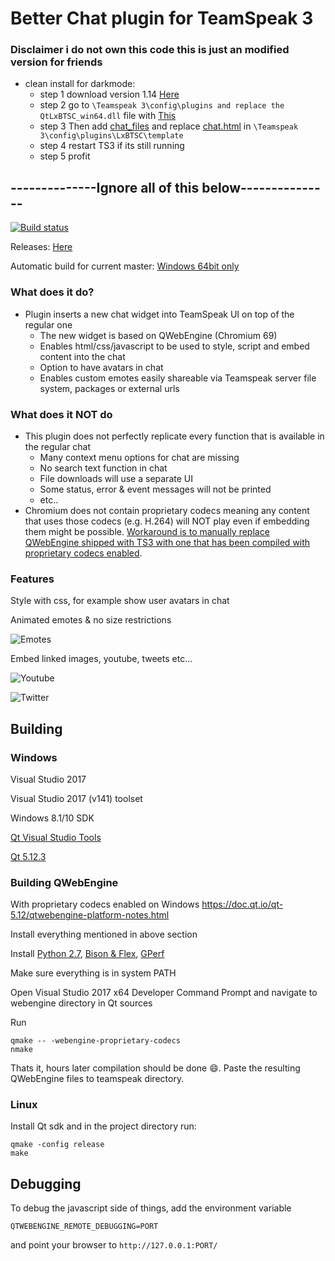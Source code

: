# Better Chat plugin for TeamSpeak 3

### Disclaimer i do not own this code this is just an modified version for friends

* clean install for darkmode:
  * step 1 download version 1.14 [Here](https://github.com/Luch00/LxBTSC/releases)
  * step 2 go to ``` \Teamspeak 3\config\plugins and replace the QtLxBTSC_win64.dll ``` file with [This](https://github.com/Luch00/LxBTSC/files/12210086/QtLxBTSC_win64.zip)
  * step 3 Then add [chat_files](https://github.com/Placepolter/Better-Chat-Darkmode/tree/369df1eb51490774aaacbd937b9461e1ae16560a/LxBTSC/template/chat_files) and replace [chat.html](https://github.com/Placepolter/Better-Chat-Darkmode/blob/369df1eb51490774aaacbd937b9461e1ae16560a/LxBTSC/template/chat.html) in ``` \Teamspeak 3\config\plugins\LxBTSC\template ```
  * step 4 restart TS3 if its still running
  * step 5 profit


## --------------Ignore all of this below---------------


[![Build status](https://ci.appveyor.com/api/projects/status/5x17tael0j88eeuh?svg=true)](https://ci.appveyor.com/project/Luch00/lxbtsc)

Releases: [Here](https://github.com/Luch00/LxBTSC/releases)

Automatic build for current master: [Windows 64bit only](https://ci.appveyor.com/api/projects/Luch00/lxbtsc/artifacts/BetterChat.ts3_plugin)

### What does it do?
* Plugin inserts a new chat widget into TeamSpeak UI on top of the regular one
  * The new widget is based on QWebEngine (Chromium 69)
  * Enables html/css/javascript to be used to style, script and embed content into the chat
  * Option to have avatars in chat
  * Enables custom emotes easily shareable via Teamspeak server file system, packages or external urls

### What does it NOT do
* This plugin does not perfectly replicate every function that is available in the regular chat
  * Many context menu options for chat are missing
  * No search text function in chat
  * File downloads will use a separate UI
  * Some status, error & event messages will not be printed
  * etc..
* Chromium does not contain proprietary codecs meaning any content that uses those codecs (e.g. H.264) will NOT play even if embedding them might be possible. [Workaround is to manually replace QWebEngine shipped with TS3 with one that has been compiled with proprietary codecs enabled](#building-qwebengine).


### Features
Style with css, for example show user avatars in chat

Animated emotes & no size restrictions

![Emotes](https://i.imgur.com/8SvvDdR.gif)

Embed linked images, youtube, tweets etc...

![Youtube](https://i.imgur.com/RDW9ovv.png)

![Twitter](https://i.imgur.com/rAaTNXc.png)


## Building

### Windows
Visual Studio 2017

Visual Studio 2017 (v141) toolset

Windows 8.1/10 SDK

[Qt Visual Studio Tools](https://marketplace.visualstudio.com/items?itemName=TheQtCompany.QtVisualStudioTools-19123)

[Qt 5.12.3](https://download.qt.io/official_releases/qt/5.12/5.12.3/)

### Building QWebEngine
With proprietary codecs enabled on Windows
https://doc.qt.io/qt-5.12/qtwebengine-platform-notes.html

Install everything mentioned in above section

Install [Python 2.7](https://www.python.org/downloads/windows/), [Bison & Flex](https://sourceforge.net/projects/winflexbison/), [GPerf](http://gnuwin32.sourceforge.net/packages/gperf.htm) 

Make sure everything is in system PATH

Open Visual Studio 2017 x64 Developer Command Prompt and navigate to webengine directory in Qt sources

Run 
```
qmake -- -webengine-proprietary-codecs
nmake
```

Thats it, hours later compilation should be done :smile:. Paste the resulting QWebEngine files to teamspeak directory.

### Linux
Install Qt sdk and in the project directory run:

```
qmake -config release
make
```


## Debugging
To debug the javascript side of things, add the environment variable

`QTWEBENGINE_REMOTE_DEBUGGING=PORT`

and point your browser to `http://127.0.0.1:PORT/`
